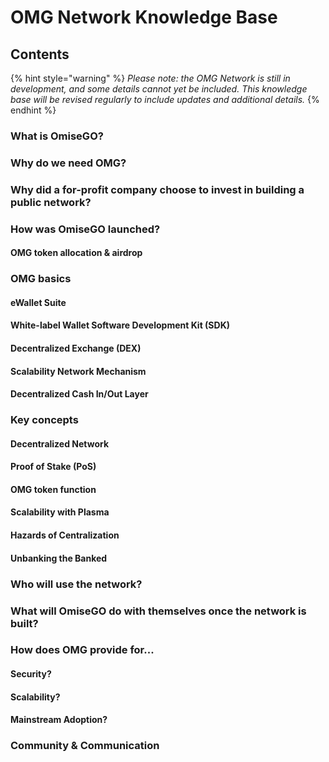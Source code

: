 # OMG Network Knowledge Base

## **Contents** 

{% hint style="warning" %}
_Please note: the OMG Network is still in development, and some details cannot yet be included. This knowledge base will be revised regularly to include updates and additional details._
{% endhint %}

### **What is OmiseGO?**

### **Why do we need OMG?**

### **Why did a for-profit company choose to invest in building a public network?**

### **How was OmiseGO launched?**

#### **OMG token allocation & airdrop**

### **OMG basics**

#### **eWallet Suite**

#### **White-label Wallet Software Development Kit \(SDK\)**

#### **Decentralized Exchange \(DEX\)**

#### **Scalability Network Mechanism**

#### **Decentralized Cash In/Out Layer**

### **Key concepts**

#### **Decentralized Network**

#### **Proof of Stake \(PoS\)**

#### **OMG token function**

#### **Scalability with Plasma**

#### **Hazards of Centralization**

#### **Unbanking the Banked**

### **Who will use the network?**

### **What will OmiseGO do with themselves once the network is built?**

### **How does OMG provide for...**

#### **Security?**

#### **Scalability?**

#### **Mainstream Adoption?**

### **Community & Communication**



